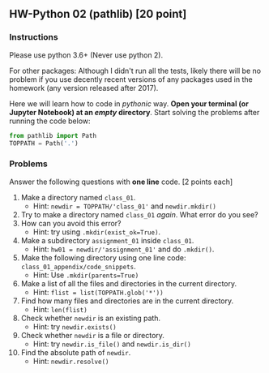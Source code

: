 ## HW-Python 02 (pathlib) [20 point]

### Instructions

Please use python 3.6+ (Never use python 2). 

For other packages: Although I didn't run all the tests, likely there will be no problem if you use decently recent versions of any packages used in the homework (any version released after 2017).

Here we will learn how to code in _pythonic_ way. **Open your terminal (or Jupyter Notebook) at an *empty* directory**. Start solving the problems after running the code below:

```python
from pathlib import Path
TOPPATH = Path('.')
```

### Problems

Answer the following questions with **one line** code. [2 points each]

1. Make a directory named ``class_01``.
   - Hint: ``newdir = TOPPATH/'class_01'`` and ``newdir.mkdir()``
2. Try to make a directory named ``class_01`` *again*. What error do you see?
3. How can you avoid this error?
   - Hint: try using ``.mkdir(exist_ok=True)``.
4. Make a subdirectory ``assignment_01`` inside ``class_01``.
   - Hint: ``hw01 = newdir/'assignment_01'`` and do ``.mkdir()``.
5. Make the following directory using one line code: ``class_01_appendix/code_snippets``.
   - Hint: Use ``.mkdir(parents=True)``
6. Make a list of all the files and directories in the current directory.
   - Hint: ``flist = list(TOPPATH.glob('*'))``
7. Find how many files and directories are in the current directory.
   - Hint: ``len(flist)``
8. Check whether ``newdir`` is an existing path.
   - Hint: try ``newdir.exists()``
9. Check whether ``newdir`` is a file or directory.
   - Hint: try ``newdir.is_file()`` and ``newdir.is_dir()``
10. Find the absolute path of ``newdir``.
    - Hint: ``newdir.resolve()``